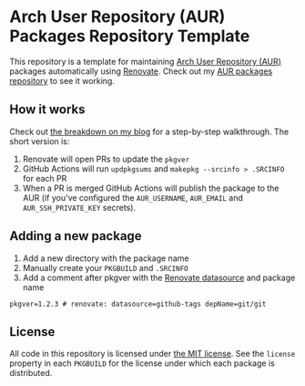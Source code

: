 # Arch User Repository (AUR) Packages Repository Template

This repository is a template for maintaining [Arch User Repository (AUR)][1] packages automatically using [Renovate][2].
Check out my [AUR packages repository][3] to see it working.

## How it works

Check out [the breakdown on my blog][4] for a step-by-step walkthrough.
The short version is:

1. Renovate will open PRs to update the `pkgver`
1. GitHub Actions will run `updpkgsums` and `makepkg --srcinfo > .SRCINFO` for each PR
1. When a PR is merged GitHub Actions will publish the package to the AUR (if you've configured the `AUR_USERNAME`, `AUR_EMAIL` and `AUR_SSH_PRIVATE_KEY` secrets).

## Adding a new package

1. Add a new directory with the package name
1. Manually create your `PKGBUILD` and `.SRCINFO`
1. Add a comment after pkgver with the [Renovate datasource][5] and package name

```
pkgver=1.2.3 # renovate: datasource=github-tags depName=git/git
```

## License

All code in this repository is licensed under [the MIT license][6].
See the `license` property in each `PKGBUILD` for the license under which each package is distributed.

[1]: https://wiki.archlinux.org/title/Arch_User_Repository
[2]: https://github.com/apps/renovate
[3]: https://github.com/jamieMagee/aur-packages
[4]: https://jamiemagee.co.uk/blog/maintaining-aur-packages-with-renovate
[5]: https://docs.renovatebot.com/modules/datasource/
[6]: https://opensource.org/licenses/MIT

